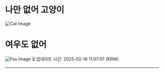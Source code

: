 
# 나만 없어 고양이

![Cat Image](https://cdn2.thecatapi.com/images/gd.jpg)

# 여우도 없어
![Fox Image](https://randomfox.ca/images/49.jpg)
⏳ 업데이트 시간: 2025-02-16 11:07:07 (KRW)

---
